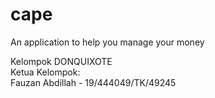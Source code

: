 # cape
An application to help you manage your money

Kelompok DONQUIXOTE  
Ketua Kelompok:   
Fauzan Abdillah - 19/444049/TK/49245
